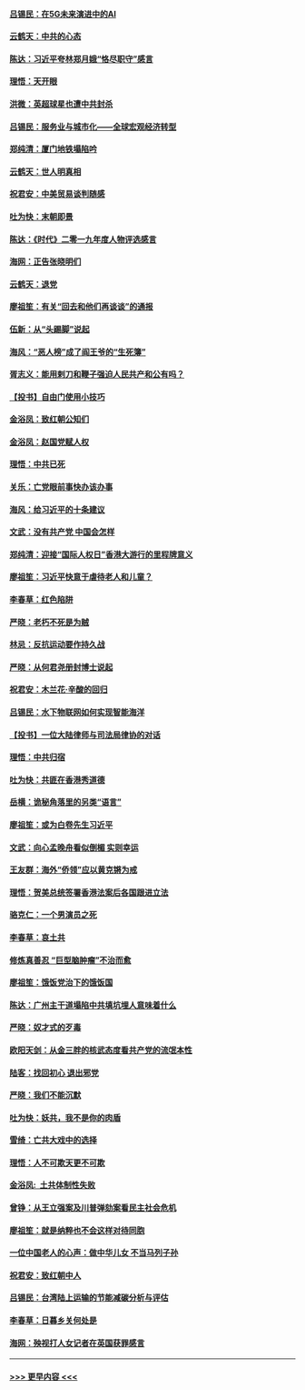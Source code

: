 #### [吕锡民：在5G未来演进中的AI](../pages/nsc993/n11730010.md?t=12182301) 
#### [云鹤天：中共的心态](../pages/nsc993/n11729906.md?t=12182301) 
#### [陈达：习近平夸林郑月娥“恪尽职守”感言](../pages/nsc993/n11729881.md?t=12182301) 
#### [理悟：天开眼](../pages/nsc993/n11729699.md?t=12182301) 
#### [洪微：英超球星也遭中共封杀](../pages/nsc993/n11727243.md?t=12182301) 
#### [吕锡民：服务业与城市化——全球宏观经济转型](../pages/nsc993/n11725845.md?t=12182301) 
#### [郑纯清：厦门地铁塌陷吟](../pages/nsc993/n11725813.md?t=12182301) 
#### [云鹤天：世人明真相](../pages/nsc993/n11725621.md?t=12182301) 
#### [祝君安：中美贸易谈判随感](../pages/nsc993/n11725609.md?t=12182301) 
#### [吐为快：末朝即景](../pages/nsc993/n11723365.md?t=12182301) 
#### [陈达：《时代》二零一九年度人物评选感言](../pages/nsc993/n11723337.md?t=12182301) 
#### [海网：正告张晓明们](../pages/nsc993/n11723228.md?t=12182301) 
#### [云鹤天：退党](../pages/nsc993/n11723056.md?t=12182301) 
#### [廖祖笙：有关“回去和他们再谈谈”的通报](../pages/nsc993/n11722442.md?t=12182301) 
#### [伍新：从“头踢脚”说起](../pages/nsc993/n11722429.md?t=12182301) 
#### [海风：“恶人榜”成了阎王爷的“生死簿”](../pages/nsc993/n11722272.md?t=12182301) 
#### [胥志义：能用剌刀和鞭子强迫人民共产和公有吗？](../pages/nsc993/n11720569.md?t=12182301) 
#### [【投书】自由门使用小技巧](../pages/nsc993/n11720180.md?t=12182301) 
#### [金浴凤：致红朝公知们](../pages/nsc993/n11720563.md?t=12182301) 
#### [金浴凤：赵国党赋人权](../pages/nsc993/n11720533.md?t=12182301) 
#### [理悟：中共已死](../pages/nsc993/n11720233.md?t=12182301) 
#### [关乐：亡党眼前事快办该办事](../pages/nsc993/n11719160.md?t=12182301) 
#### [海风：给习近平的十条建议](../pages/nsc993/n11717616.md?t=12182301) 
#### [文武：没有共产党 中国会怎样](../pages/nsc993/n11717584.md?t=12182301) 
#### [郑纯清：迎接“国际人权日”香港大游行的里程牌意义](../pages/nsc993/n11717417.md?t=12182301) 
#### [廖祖笙：习近平快意于虐待老人和儿童？](../pages/nsc993/n11715313.md?t=12182301) 
#### [李春草：红色陷阱](../pages/nsc993/n11715029.md?t=12182301) 
#### [严晓：老朽不死是为贼](../pages/nsc993/n11712910.md?t=12182301) 
#### [林忌：反抗运动要作持久战](../pages/nsc993/n11712623.md?t=12182301) 
#### [严晓：从何君尧册封博士说起](../pages/nsc993/n11712465.md?t=12182301) 
#### [祝君安：木兰花·辛酸的回归](../pages/nsc993/n11712381.md?t=12182301) 
#### [吕锡民：水下物联网如何实现智能海洋](../pages/nsc993/n11711158.md?t=12182301) 
#### [【投书】一位大陆律师与司法局律协的对话](../pages/nsc993/n11709675.md?t=12182301) 
#### [理悟：中共归宿](../pages/nsc993/n11710059.md?t=12182301) 
#### [吐为快：共匪在香港秀道德](../pages/nsc993/n11709979.md?t=12182301) 
#### [岳横：诡秘角落里的另类“语言”](../pages/nsc993/n11709792.md?t=12182301) 
#### [廖祖笙：或为白卷先生习近平](../pages/nsc993/n11708330.md?t=12182301) 
#### [文武：向心孟晚舟看似倒楣 实则幸运](../pages/nsc993/n11708236.md?t=12182301) 
#### [王友群：海外“侨领”应以黄克锵为戒](../pages/nsc993/n11706176.md?t=12182301) 
#### [理悟：贺美总统签署香港法案后各国跟进立法](../pages/nsc993/n11706853.md?t=12182301) 
#### [骆克仁：一个男演员之死](../pages/nsc993/n11706677.md?t=12182301) 
#### [李春草：哀土共](../pages/nsc993/n11706255.md?t=12182301) 
#### [修炼真善忍 “巨型脑肿瘤”不治而愈](../pages/nsc993/n11705340.md?t=12182301) 
#### [廖祖笙：饿饭党治下的饿饭国](../pages/nsc993/n11705085.md?t=12182301) 
#### [陈达：广州主干道塌陷中共填坑埋人意味着什么](../pages/nsc993/n11705046.md?t=12182301) 
#### [严晓：奴才式的歹毒](../pages/nsc993/n11704826.md?t=12182301) 
#### [欧阳天剑：从金三胖的核武态度看共产党的流氓本性](../pages/nsc993/n11702238.md?t=12182301) 
#### [陆客：找回初心 退出邪党](../pages/nsc993/n11702213.md?t=12182301) 
#### [严晓：我们不能沉默](../pages/nsc993/n11702110.md?t=12182301) 
#### [吐为快：妖共，我不是你的肉盾](../pages/nsc993/n11701366.md?t=12182301) 
#### [雪绮：亡共大戏中的选择](../pages/nsc993/n11699922.md?t=12182301) 
#### [理悟：人不可欺天更不可欺](../pages/nsc993/n11699657.md?t=12182301) 
#### [金浴凤:  土共体制性失败](../pages/nsc993/n11699361.md?t=12182301) 
#### [曾铮：从王立强案及川普弹劾案看民主社会危机](../pages/nsc993/n11699318.md?t=12182301) 
#### [廖祖笙：就是纳粹也不会这样对待同胞](../pages/nsc993/n11697658.md?t=12182301) 
#### [一位中国老人的心声：做中华儿女 不当马列子孙](../pages/nsc993/n11697525.md?t=12182301) 
#### [祝君安：致红朝中人](../pages/nsc993/n11697518.md?t=12182301) 
#### [吕锡民：台湾陆上运输的节能减碳分析与评估](../pages/nsc993/n11694983.md?t=12182301) 
#### [李春草：日暮乡关何处是](../pages/nsc993/n11694805.md?t=12182301) 
#### [海网：殃视打人女记者在英国获罪感言](../pages/nsc993/n11693832.md?t=12182301) 

----
#### [ >>> 更早内容 <<< ](../indexes/nsc993-earlier.md)
